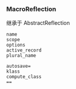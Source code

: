 ### MacroReflection

继承于 AbstractReflection

```
name
scope
options
active_record
plural_name

autosave=
klass
compute_class
==
```
